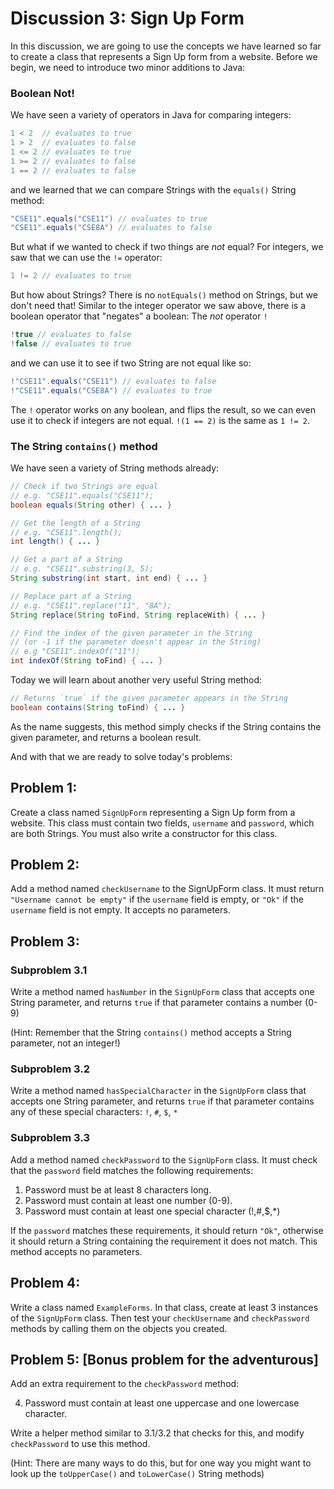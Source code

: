 # Discussion 3: Sign Up Form
In this discussion, we are going to use the concepts we have learned so far to create a class that represents a Sign Up form from a website. Before we begin, we need to introduce two minor additions to Java:

### Boolean Not!
We have seen a variety of operators in Java for comparing integers:
```java
1 < 2  // evaluates to true
1 > 2  // evaluates to false
1 <= 2 // evaluates to true
1 >= 2 // evaluates to false
1 == 2 // evaluates to false
```
and we learned that we can compare Strings with the `equals()` String method:
```java
"CSE11".equals("CSE11") // evaluates to true
"CSE11".equals("CSE8A") // evaluates to false
```
But what if we wanted to check if two things are _not_ equal? For integers, we saw that we can use the `!=` operator:
```java
1 != 2 // evaluates to true
```
But how about Strings? There is no `notEquals()` method on Strings, but we don't need that! Similar to the integer operator we saw above, there is a boolean operator that "negates" a boolean: The _not_ operator `!`
```java
!true // evaluates to false
!false // evaluates to true
```
and we can use it to see if two String are not equal like so:
```java
!"CSE11".equals("CSE11") // evaluates to false
!"CSE11".equals("CSE8A") // evaluates to true
```
The `!` operator works on any boolean, and flips the result, so we can even use it to check if integers are not equal. `!(1 == 2)` is the same as `1 != 2`.


### The String `contains()` method
We have seen a variety of String methods already:
```java
// Check if two Strings are equal
// e.g. "CSE11".equals("CSE11");
boolean equals(String other) { ... }

// Get the length of a String
// e.g. "CSE11".length();
int length() { ... }

// Get a part of a String
// e.g. "CSE11".substring(3, 5);
String substring(int start, int end) { ... }

// Replace part of a String
// e.g. "CSE11".replace("11", "8A");
String replace(String toFind, String replaceWith) { ... }

// Find the index of the given parameter in the String 
// (or -1 if the parameter doesn't appear in the String)
// e.g "CSE11".indexOf("11");
int indexOf(String toFind) { ... }
```
Today we will learn about another very useful String method: 

```java
// Returns `true` if the given parameter appears in the String
boolean contains(String toFind) { ... }
```

As the name suggests, this method simply checks if the String contains the given parameter, and returns a boolean result. 

And with that we are ready to solve today's problems:

## Problem 1:
Create a class named `SignUpForm` representing a Sign Up form from a website. This class must contain two fields, `username` and `password`, which are both Strings. You must also write a constructor for this class.

## Problem 2:
Add a method named `checkUsername` to the SignUpForm class. It must return `"Username cannot be empty"` if the `username` field is empty, or `"Ok"` if the `username` field is not empty. It accepts no parameters.

## Problem 3:
### Subproblem 3.1
Write a method named `hasNumber` in the `SignUpForm` class that accepts one String parameter, and returns `true` if that parameter contains a number (0-9)

(Hint: Remember that the String `contains()` method accepts a String parameter, not an integer!)

### Subproblem 3.2
Write a method named `hasSpecialCharacter` in the `SignUpForm` class that accepts one String parameter, and returns `true` if that parameter contains any of these special characters: `!`, `#`, `$`, `*`

### Subproblem 3.3
Add a method named `checkPassword` to the `SignUpForm` class. It must check that the `password` field matches the following requirements:

1. Password must be at least 8 characters long.
2. Password must contain at least one number (0-9).
3. Password must contain at least one special character (!,#,$,*)

If the `password` matches these requirements, it should return `"Ok"`, otherwise it should return a String containing the requirement it does not match. This method accepts no parameters.

## Problem 4:
Write a class named `ExampleForms`. In that class, create at least 3 instances of the `SignUpForm` class. Then test your `checkUsername` and `checkPassword` methods by calling them on the objects you created. 

## Problem 5: [Bonus problem for the adventurous]
Add an extra requirement to the `checkPassword` method:

4. Password must contain at least one uppercase and one lowercase character.

Write a helper method similar to 3.1/3.2 that checks for this, and modify `checkPassword` to use this method.

(Hint: There are many ways to do this, but for one way you might want to look up the `toUpperCase()` and `toLowerCase()` String methods)